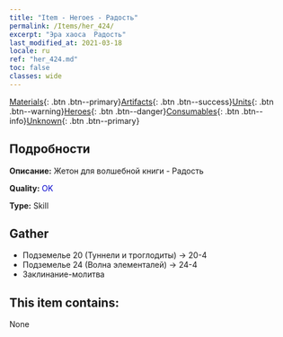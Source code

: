 ```yaml
---
title: "Item - Heroes - Радость"
permalink: /Items/her_424/
excerpt: "Эра хаоса  Радость"
last_modified_at: 2021-03-18
locale: ru
ref: "her_424.md"
toc: false
classes: wide
---
```

 [Materials](/ru/Items/){: .btn .btn--primary}[Artifacts](/ru/Items/Artifacts/){: .btn .btn--success}[Units](/ru/Items/Units/){: .btn .btn--warning}[Heroes](/ru/Items/Heroes/){: .btn .btn--danger}[Consumables](/ru/Items/Consumables/){: .btn .btn--info}[Unknown](/ru/Items/Unknown/){: .btn .btn--primary}

## Подробности
 **Описание:** Жетон для волшебной книги - Радость

 **Quality:** <span style="color: #0000CD">OK</span>

 **Type:** Skill

## Gather

*    Подземелье 20 (Туннели и троглодиты) -> 20-4 
*    Подземелье 24 (Волна элементалей) -> 24-4 
*    Заклинание-молитва 

## This item contains:

  None

